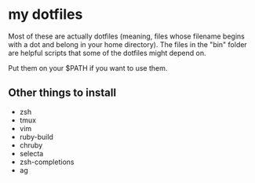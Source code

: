 # my dotfiles

Most of these are actually dotfiles (meaning, files whose filename begins with
a dot and belong in your home directory). The files in the "bin" folder are
helpful scripts that some of the dotfiles might depend on.

Put them on your $PATH if you want to use them.

## Other things to install

* zsh
* tmux
* vim
* ruby-build
* chruby
* selecta
* zsh-completions
* ag
